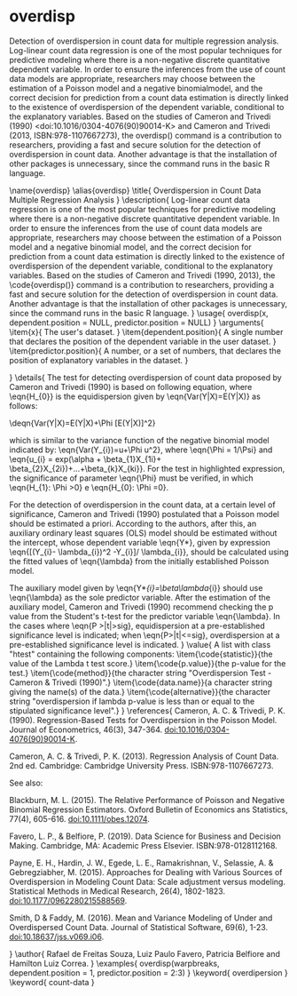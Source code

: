 # overdisp
Detection of overdispersion in count data for multiple regression analysis. Log-linear count data regression is one of the most popular techniques for predictive modeling where there is a non-negative discrete quantitative dependent variable. In order to ensure the inferences from the use of count data models are appropriate, researchers may choose between the estimation of a Poisson model and a negative binomialmodel, and the correct decision for prediction from a count data estimation is directly linked to the existence of overdispersion of the dependent variable, conditional to the explanatory variables. Based on the studies of Cameron and Trivedi (1990) &lt;doi:10.1016/0304-4076(90)90014-K> and Cameron and Trivedi (2013, ISBN:978-1107667273), the overdisp() command is a contribution to researchers, providing a fast and secure solution for the detection of overdispersion in count data. Another advantage is that the installation of other packages is unnecessary, since the command runs in the basic R language.

\name{overdisp}
\alias{overdisp}
\title{
Overdispersion in Count Data Multiple Regression Analysis
}
\description{
Log-linear count data regression is one of the most popular techniques for predictive modeling where there is a non-negative discrete quantitative dependent variable. In order to ensure the inferences from the use of count data models are appropriate, researchers may choose between the estimation of a Poisson model and a negative binomial model, and the correct decision for prediction from a count data estimation is directly linked to the existence of overdispersion of the dependent variable, conditional to the explanatory variables. Based on the studies of Cameron and Trivedi (1990, 2013), the \code{overdisp()} command is a contribution to researchers, providing a fast and secure solution for the detection of overdispersion in count data. Another advantage is that the installation of other packages is unnecessary, since the command runs in the basic R language.
}
\usage{
overdisp(x, dependent.position = NULL, predictor.position = NULL)
}
\arguments{
  \item{x}{
The user's dataset.
}
  \item{dependent.position}{
A single number that declares the position of the dependent variable in the user dataset.
}
  \item{predictor.position}{
A number, or a set of numbers, that declares the position of explanatory variables in the dataset.
}

}
\details{
The test for detecting overdispersion of count data proposed by Cameron and Trivedi (1990) is based on following equation, where \eqn{H_{0}}  is the equidispersion given by \eqn{Var(Y|X)=E(Y|X)} as follows:

\deqn{Var(Y|X)=E(Y|X)+\Phi [E(Y|X)]^2}

which is similar to the variance function of the negative binomial model indicated by: \eqn{Var(Y_{i})=u+\Phi u^2}, where \eqn{\Phi = 1/\Psi} and \eqn{u_{i} = exp(\alpha + \beta_{1}X_{1i}+ \beta_{2}X_{2i})+...+\beta_{k}X_{ki}}. For the test in
highlighted expression, the significance of parameter \eqn{\Phi} must be verified, in which \eqn{H_{1}: \Phi >0} e \eqn{H_{0}: \Phi =0}.

For the detection of overdispersion in the count data, at a certain level of significance, Cameron and Trivedi (1990) postulated that a Poisson model should be estimated a priori. According to the authors, after this, an auxiliary ordinary least squares (OLS) model should be estimated without the intercept, whose dependent variable \eqn{Y*}, given by expression \eqn{[(Y_{i}- \lambda_{i})^2 -Y_{i}]/ \lambda_{i}}, should be calculated using the fitted values of \eqn{\lambda} from the initially established Poisson model.

The auxiliary model given by \eqn{Y*_{i}=\beta\lambda_{i}} should use \eqn{\lambda} as the sole predictor variable. After the estimation of the auxiliary model, Cameron and Trivedi (1990) recommend checking the p value from the Student's t-test for the predictor variable \eqn{\lambda}. In the cases where \eqn{P >|t|>sig}, equidispersion at a pre-established significance level is indicated; when \eqn{P>|t|<=sig}, overdispersion at a pre-established significance level is indicated.
}
\value{
A list with class "htest" containing the following components:
\item{\code{statistic}}{the value of the Lambda t test score.}
\item{\code{p.value}}{the p-value for the test.}
\item{\code{method}}{the character string "Overdispersion Test - Cameron & Trivedi (1990)".}
\item{\code{data.name}}{a character string giving the name(s) of the data.}
\item{\code{alternative}}{the character string "overdispersion if lambda p-value is less than or equal to the stipulated significance level".}
}
\references{
Cameron, A. C. & Trivedi, P. K. (1990). Regression-Based Tests for Overdispersion in the Poisson Model. Journal of Econometrics, 46(3), 347-364. <doi:10.1016/0304-4076(90)90014-K>.

Cameron, A. C. & Trivedi, P. K. (2013). Regression Analysis of Count Data. 2nd ed. Cambridge: Cambridge University Press. ISBN:978-1107667273.

See also:

Blackburn, M. L. (2015). The Relative Performance of Poisson and Negative Binomial Regression Estimators. Oxford Bulletin of Economics ans Statistics, 77(4), 605-616. <doi:10.1111/obes.12074>.

Favero, L. P., & Belfiore, P. (2019). Data Science for Business and Decision Making. Cambridge, MA: Academic Press Elsevier. ISBN:978-0128112168.

Payne, E. H., Hardin, J. W., Egede, L. E., Ramakrishnan, V., Selassie, A. & Gebregziabher, M. (2015). Approaches for Dealing with Various Sources of Overdispersion in Modeling Count Data: Scale adjustment versus modeling. Statistical Methods in Medical Research, 26(4), 1802-1823. <doi:10.1177/0962280215588569>.

Smith, D & Faddy, M. (2016). Mean and Variance Modeling of Under and Overdispersed Count Data. Journal of Statistical Software, 69(6), 1-23. <doi:10.18637/jss.v069.i06>.

}
\author{
Rafael de Freitas Souza, Luiz Paulo Favero, Patricia Belfiore and Hamilton Luiz Correa.
}
\examples{
overdisp(warpbreaks, dependent.position = 1, predictor.position = 2:3)
}
\keyword{ overdipersion }
\keyword{ count-data }
